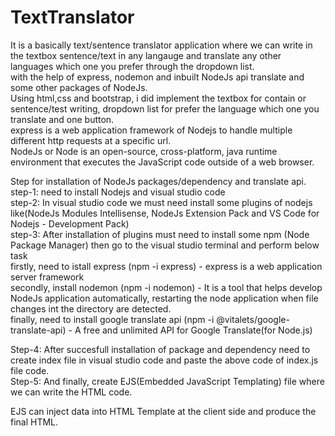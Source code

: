 # TextTranslator
It is a basically text/sentence translator application where we can write in the textbox sentence/text in any langauge and translate any other languages which one you prefer through the dropdown list. <br />
with the help of express, nodemon and inbuilt NodeJs api translate and some other packages of NodeJs.<br />
Using html,css and bootstrap, i did implement the textbox for contain or sentence/test writing, dropdown list for prefer the language which one you translate and one button.<br />
express is a web application framework of Nodejs to handle multiple different http requests at a specific url.<br />
NodeJs or Node is an open-source, cross-platform, java runtime environment that executes the JavaScript code outside of a web browser.<br />

Step for installation of NodeJs packages/dependency and translate api. <br />
step-1: need to install Nodejs and visual studio code <br />
step-2: In visual studio code we must need install some plugins of nodejs like(NodeJs Modules Intellisense, NodeJs Extension Pack and  VS Code for Nodejs - Development Pack)<br />
step-3: After installation of plugins must need to install some npm (Node Package Manager) then go to the visual studio terminal and perform below task <br />
         firstly, need to istall express (npm -i express) - express is a web application server framework <br />
         secondly, install nodemon (npm -i nodemon) - It is a tool that helps develop NodeJs application automatically, restarting the node application when file changes int the                      directory are detected.<br /> 
         finally, need to install google translate api (npm -i @vitalets/google-translate-api) - A free and unlimited API for Google Translate(for Node.js) <br />

Step-4: After succesfull installation of package and dependency need to create index file in visual studio code and paste the above code of index.js file code. <br />
Step-5: And finally, create EJS(Embedded JavaScript Templating) file where we can write the HTML code. <br />

EJS can inject data into HTML Template at the client side and produce the final HTML. <br />

